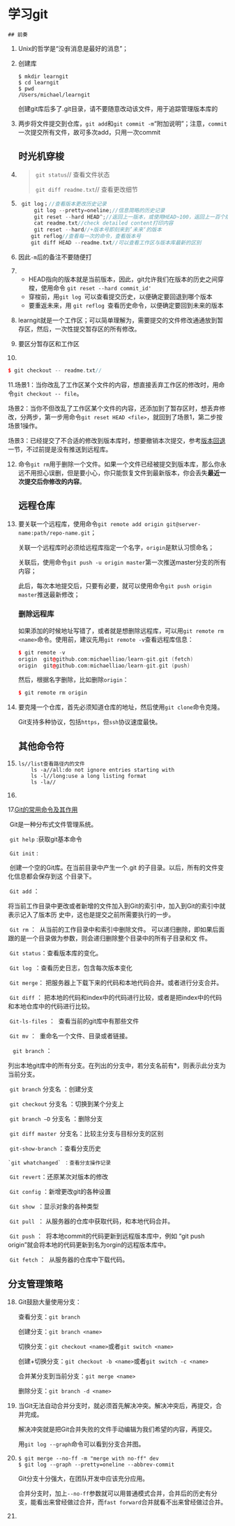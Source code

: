# 学习git

	## 前奏

1. Unix的哲学是“没有消息是最好的消息”；

2. 创建库

   ```git
   $ mkdir learngit
   $ cd learngit
   $ pwd
   /Users/michael/learngit
   ```

   创建git库后多了.git目录，请不要随意改动该文件，用于追踪管理版本库的

3. 两步将文件提交到仓库，`git add`和`git commit -m`“附加说明”；注意，`commit`一次提交所有文件，故可多次add，只用一次commit

   ##   时光机穿梭

   

4. > `git status`// 查看文件状态
   >
   > `git diff readme.txt`// 查看更改细节

5. ~~~c++
   	git log；//查看版本更改历史记录
      	git log --pretty=oneline;//信息简略的历史记录
      	git reset --hard HEAD^;//返回上一版本，或使用HEAD~100，返回上一百个版本
      	cat readme.txt//check detailed content打印内容
      	git reset --hard//+版本号即刻来到’未来‘的版本
       git reflog//查看每一次的命令，查看版本号
       git diff HEAD --readme.txt//可以查看工作区与版本库最新的区别
   ~~~

6. 因此`-m`后的备注不要随便打

7. - HEAD指向的版本就是当前版本，因此，git允许我们在版本的历史之间穿梭，使用命令 `git reset --hard commit_id' `
   - 穿梭前，用`git log `可以查看提交历史，以便确定要回退到哪个版本
   - 要重返未来，用 `git reflog `查看历史命令，以便确定要回到未来的版本

8. learngit就是一个工作区；可以简单理解为，需要提交的文件修改通通放到暂存区，然后，一次性提交暂存区的所有修改。
9. 要区分暂存区和工作区
10. 

```c++
$ git checkout -- readme.txt//
```

11.场景1：当你改乱了工作区某个文件的内容，想直接丢弃工作区的修改时，用命令`git checkout -- file`。 

场景2：当你不但改乱了工作区某个文件的内容，还添加到了暂存区时，想丢弃修改，分两步，第一步用命令`git reset HEAD <file>`，就回到了场景1，第二步按场景1操作。

场景3：已经提交了不合适的修改到版本库时，想要撤销本次提交，参考[版本回退](https://www.liaoxuefeng.com/wiki/896043488029600/897013573512192)一节，不过前提是没有推送到远程库。

12. 命令`git rm`用于删除一个文件。如果一个文件已经被提交到版本库，那么你永远不用担心误删，但是要小心，你只能恢复文件到最新版本，你会丢失**最近一次提交后你修改的内容**。

    ## 远程仓库

    

13. 要关联一个远程库，使用命令`git remote add origin git@server-name:path/repo-name.git`；

    关联一个远程库时必须给远程库指定一个名字，`origin`是默认习惯命名；

    关联后，使用命令`git push -u origin master`第一次推送master分支的所有内容；

    此后，每次本地提交后，只要有必要，就可以使用命令`git push origin master`推送最新修改；

    ### 删除远程库

    如果添加的时候地址写错了，或者就是想删除远程库，可以用`git remote rm <name>`命令。使用前，建议先用`git remote -v`查看远程库信息：

    ```c++
    $ git remote -v
    origin  git@github.com:michaelliao/learn-git.git (fetch)
    origin  git@github.com:michaelliao/learn-git.git (push)
    ```

    然后，根据名字删除，比如删除`origin`：

    ```c++
    $ git remote rm origin
    ```

15. 要克隆一个仓库，首先必须知道仓库的地址，然后使用`git clone`命令克隆。

    Git支持多种协议，包括`https`，但`ssh`协议速度最快。

    ## 其他命令符

16. ~~~
    ls//list查看路径内的文件
    	ls -a//all:do not ignore entries starting with
    	ls -l//long:use a long listing format
        ls -la//
    ~~~

17. 

17.[Git的常用命令及其作用](https://www.cnblogs.com/jakii/p/4442979.html)



​	Git是一种分布式文件管理系统。

​	<code>git help</code> :获取git基本命令

​	<code>Git init</code>  :

​	创建一个空的Git库。在当前目录中产生一个.git 的子目录。以后，所有的文件变化信息都会保存到这	个目录下。

​	`Git add` ：

​	将当前工作目录中更改或者新增的文件加入到Git的索引中，加入到Git的索引中就表示记入了版本历	史中，这也是提交之前所需要执行的一步。

​	`Git rm` ：
​	从当前的工作目录中和索引中删除文件。 
​	可以递归删除，即如果后面跟的是一个目录做为参数，则会递归删除整个目录中的所有子目录和文       件。

​	`Git status`：查看版本库的变化。

​	`Git log `：查看历史日志，包含每次版本变化

​	`Git merge`： 
​	把服务器上下载下来的代码和本地代码合并。或者进行分支合并。

​	`Git diff` ：
​	把本地的代码和index中的代码进行比较，或者是把index中的代码和本地仓库中的代码进行比较。

​	`Git-ls-files` ：
​	查看当前的git库中有那些文件

​	`Git mv` ：
​	重命名一个文件、目录或者链接。

​	` git branch` ：

​	列出本地git库中的所有分支。在列出的分支中，若分支名前有*，则表示此分支为当前分支。

​	`git branch` 分支名 ：创建分支

​	`git checkout` 分支名 ：切换到某个分支上

​	`git branch –D` 分支名 ：删除分支

​	`git diff master `分支名：比较主分支与目标分支的区别

​	`git-show-branch` ：查看分支历史

 	`git whatchanged` ：查看分支操作记录

​	`Git revert`：还原某次对版本的修改 

​	`Git config` ：新增更改git的各种设置

​	`Git show `：显示对象的各种类型

​	`Git pull `：
​	从服务器的仓库中获取代码，和本地代码合并。

​	`Git push` ：
​	将本地commit的代码更新到远程版本库中，例如 “git push origin”就会将本地的代码更新到名为orgin的远程版本库中。 

​	`Git fetch` ：
​	从服务器的仓库中下载代码。

## 分支管理策略

18. Git鼓励大量使用分支：

    查看分支：`git branch`

    创建分支：`git branch <name>`

    切换分支：`git checkout <name>`或者`git switch <name>`

    创建+切换分支：`git checkout -b <name>`或者`git switch -c <name>`

    合并某分支到当前分支：`git merge <name>`

    删除分支：`git branch -d <name>`

19. 当Git无法自动合并分支时，就必须首先解决冲突。解决冲突后，再提交，合并完成。

    解决冲突就是把Git合并失败的文件手动编辑为我们希望的内容，再提交。

    用`git log --graph`命令可以看到分支合并图。

20. ```linux
    $ git merge --no-ff -m "merge with no-ff" dev
    $ git log --graph --pretty=oneline --abbrev-commit
    ```

    Git分支十分强大，在团队开发中应该充分应用。

    合并分支时，加上`--no-ff`参数就可以用普通模式合并，合并后的历史有分支，能看出来曾经做过合并，而`fast forward`合并就看不出来曾经做过合并。

21. 